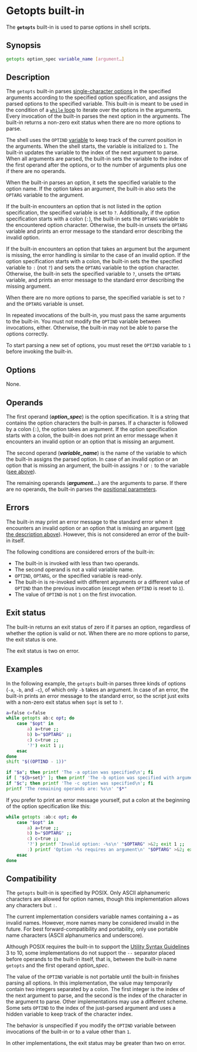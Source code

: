 # Getopts built-in

The **`getopts`** built-in is used to parse options in shell scripts.

## Synopsis

```sh
getopts option_spec variable_name [argument…]
```

## Description

The `getopts` built-in parses [single-character options](index.html#options) in the specified arguments according to the specified option specification, and assigns the parsed options to the specified variable. This built-in is meant to be used in the condition of a [`while` loop](../language/commands/loops.md#while-and-until-loops) to iterate over the options in the arguments. Every invocation of the built-in parses the next option in the arguments. The built-in returns a non-zero exit status when there are no more options to parse.

The shell uses the `OPTIND` [variable] to keep track of the current position
in the arguments. When the shell starts, the variable is initialized to `1`.
The built-in updates the variable to the index of the next argument to parse.
When all arguments are parsed, the built-in sets the variable to the index of
the first operand after the options, or to the number of arguments plus one
if there are no operands.

When the built-in parses an option, it sets the specified variable to the
option name. If the option takes an argument, the built-in also sets the
`OPTARG` variable to the argument.

If the built-in encounters an option that is not listed in the option
specification, the specified variable is set to `?`. Additionally, if the
option specification starts with a colon (`:`), the built-in sets the
`OPTARG` variable to the encountered option character. Otherwise, the
built-in unsets the `OPTARG` variable and prints an error message to the
standard error describing the invalid option.

If the built-in encounters an option that takes an argument but the argument
is missing, the error handling is similar to the case of an invalid option.
If the option specification starts with a colon, the built-in sets the
the specified variable to `:` (not `?`) and sets the `OPTARG` variable to
the option character. Otherwise, the built-in sets the specified variable to
`?`, unsets the `OPTARG` variable, and prints an error message to the
standard error describing the missing argument.

When there are no more options to parse, the specified variable is set to
`?` and the `OPTARG` variable is unset.

In repeated invocations of the built-in, you must pass the same arguments to
the built-in. You must not modify the `OPTIND` variable between
invocations, either. Otherwise, the built-in may not be able to parse the
options correctly.

To start parsing a new set of options, you must reset the `OPTIND` variable
to `1` before invoking the built-in.

## Options

None.

## Operands

The first operand (***option_spec***) is the option specification. It is a
string that contains the option characters the built-in parses. If a
character is followed by a colon (`:`), the option takes an argument. If the
option specification starts with a colon, the built-in does not print an
error message when it encounters an invalid option or an option that is
missing an argument.

The second operand (***variable_name***) is the name of the variable to
which the built-in assigns the parsed option. In case of an invalid option
or an option that is missing an argument, the built-in assigns `?` or `:` to
the variable ([see above](#description)).

The remaining operands (***argument…***) are the arguments to parse.
If there are no operands, the built-in parses the [positional parameters](../language/parameters/positional.md).

## Errors

The built-in may print an error message to the standard error when it encounters an invalid option or an option that is missing an argument ([see the description above](#description)). However, this is not considered an error of the built-in itself.

The following conditions are considered errors of the built-in:

- The built-in is invoked with less than two operands.
- The second operand is not a valid variable name.
- `OPTIND`, `OPTARG`, or the specified variable is read-only.
- The built-in is re-invoked with different arguments or a different value
  of `OPTIND` than the previous invocation (except when `OPTIND` is reset
  to `1`).
- The value of `OPTIND` is not `1` on the first invocation.

## Exit status

The built-in returns an exit status of zero if it parses an option,
regardless of whether the option is valid or not. When there are no more
options to parse, the exit status is one.

The exit status is two on error.

## Examples

In the following example, the `getopts` built-in parses three kinds of options
(`-a`, `-b`, and `-c`), of which only `-b` takes an argument. In case of an
error, the built-in prints an error message to the standard error, so the
script just exits with a non-zero exit status when `$opt` is set to `?`.

```sh
a=false c=false
while getopts ab:c opt; do
    case "$opt" in
        a) a=true ;;
        b) b="$OPTARG" ;;
        c) c=true ;;
        '?') exit 1 ;;
    esac
done
shift "$((OPTIND - 1))"

if "$a"; then printf 'The -a option was specified\n'; fi
if [ "${b+set}" ]; then printf 'The -b option was specified with argument %s\n' "$b"; fi
if "$c"; then printf 'The -c option was specified\n'; fi
printf 'The remaining operands are: %s\n' "$*"
```

If you prefer to print an error message yourself, put a colon at the
beginning of the option specification like this:

```sh
while getopts :ab:c opt; do
    case "$opt" in
        a) a=true ;;
        b) b="$OPTARG" ;;
        c) c=true ;;
        '?') printf 'Invalid option: -%s\n' "$OPTARG" >&2; exit 1 ;;
        :) printf 'Option -%s requires an argument\n' "$OPTARG" >&2; exit 1 ;;
    esac
done
```

## Compatibility

The `getopts` built-in is specified by POSIX. Only ASCII alphanumeric
characters are allowed for option names, though this implementation allows
any characters but `:`.

The current implementation considers variable names containing a `=` as
invalid names. However, more names many be considered invalid in the future.
For best forward-compatibility and portability, only use portable name
characters (ASCII alphanumerics and underscore).

Although POSIX requires the built-in to support the [Utility Syntax Guidelines](https://pubs.opengroup.org/onlinepubs/9799919799/basedefs/V1_chap12.html#tag_12_02) 3 to 10, some implementations do not support the `--` separator placed before operands to the built-in itself, that is, between the built-in name `getopts` and the first operand *option_spec*.

The value of the `OPTIND` variable is not portable until the built-in
finishes parsing all options. In this implementation, the value may
temporarily contain two integers separated by a colon. The first integer is
the index of the next argument to parse, and the second is the index of the
character in the argument to parse. Other implementations may use a
different scheme. Some sets `OPTIND` to the index of the just-parsed
argument and uses a hidden variable to keep track of the character index.

The behavior is unspecified if you modify the `OPTIND` variable between
invocations of the built-in or to a value other than `1`.

In other implementations, the exit status may be greater than two on error.

[variable]: ../language/parameters/variables.md
